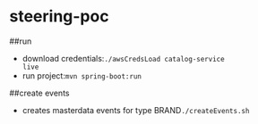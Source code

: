 # steering-poc



##run
* download credentials:<code>./awsCredsLoad catalog-service live</code>
* run project:<code>mvn spring-boot:run</code>


##create events
* creates masterdata events for type BRAND<code>./createEvents.sh</code>